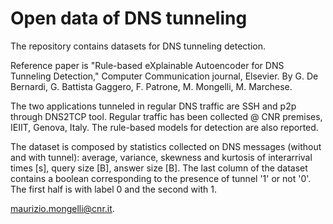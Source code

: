# Open data of DNS tunneling

The repository contains datasets for DNS tunneling detection. 

Reference paper is "Rule-based eXplainable Autoencoder for DNS Tunneling Detection," Computer Communication journal, Elsevier. By G. De Bernardi, G. Battista Gaggero, F. Patrone, M. Mongelli, M. Marchese.

The two applications tunneled in regular DNS traffic are SSH and p2p through DNS2TCP tool. Regular traffic has been collected @ CNR premises, IEIIT, Genova, Italy. The rule-based models for detection are also reported. 

The dataset is composed by statistics collected on DNS messages (without and with tunnel): average, variance, skewness and kurtosis of interarrival times [s], query size [B], answer size [B]. The last column of the dataset contains a boolean corresponding to the presence of tunnel '1' or not '0'. The first half is with label 0 and the second with 1.

maurizio.mongelli@cnr.it.
